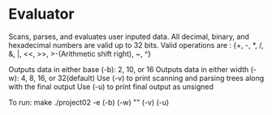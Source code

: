# Evaluator
Scans, parses, and evaluates user inputed data. All decimal, binary, and hexadecimal numbers are valid up to 32 bits. 
Valid operations are : {+, -, *, /, &, |, <<, >>, >-(Arithmetic shift right), ~, ^}

Outputs data in either base (-b): 2, 10, or 16
Outputs data in either width (-w): 4, 8, 16, or 32(default)
Use (-v) to print scanning and parsing trees along with the final output
Use (-u) to print final output as unsigned

To run:
make
./project02 -e (-b) <base> (-w) <width> "<expression to be evaluated>" (-v) (-u)

